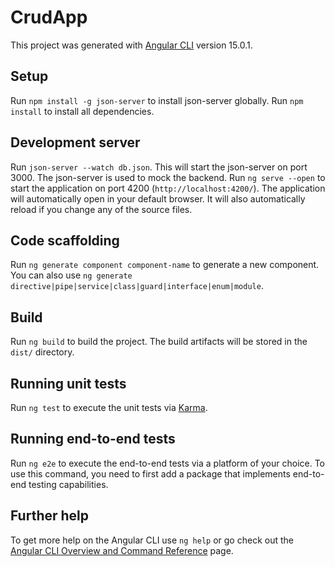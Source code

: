 # CrudApp

This project was generated with [Angular CLI](https://github.com/angular/angular-cli) version 15.0.1.

## Setup

Run `npm install -g json-server` to install json-server globally.
Run `npm install` to install all dependencies.

## Development server

Run `json-server --watch db.json`. This will start the json-server on port 3000. The json-server is used to mock the backend.
Run `ng serve --open` to start the application on port 4200 (`http://localhost:4200/`). The application will automatically open in your default browser. It will also automatically reload if you change any of the source files.

## Code scaffolding

Run `ng generate component component-name` to generate a new component. You can also use `ng generate directive|pipe|service|class|guard|interface|enum|module`.

## Build

Run `ng build` to build the project. The build artifacts will be stored in the `dist/` directory.

## Running unit tests

Run `ng test` to execute the unit tests via [Karma](https://karma-runner.github.io).

## Running end-to-end tests

Run `ng e2e` to execute the end-to-end tests via a platform of your choice. To use this command, you need to first add a package that implements end-to-end testing capabilities.

## Further help

To get more help on the Angular CLI use `ng help` or go check out the [Angular CLI Overview and Command Reference](https://angular.io/cli) page.
